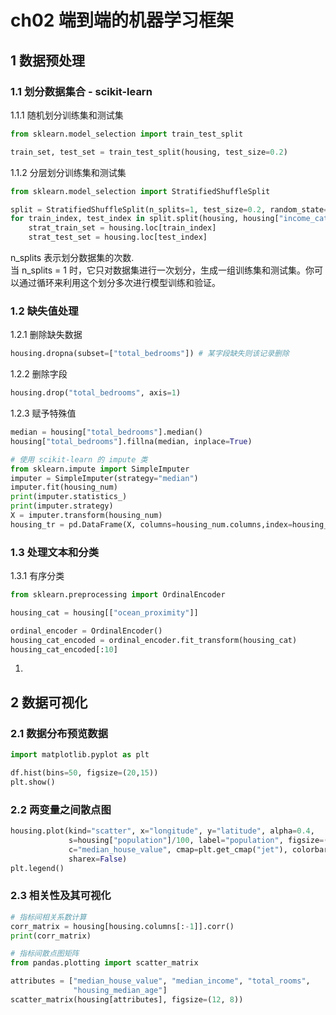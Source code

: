 # ch02 端到端的机器学习框架

## 1 数据预处理

### 1.1 划分数据集合 - scikit-learn

1.1.1 随机划分训练集和测试集
```python
from sklearn.model_selection import train_test_split

train_set, test_set = train_test_split(housing, test_size=0.2)
```

1.1.2 分层划分训练集和测试集
```python
from sklearn.model_selection import StratifiedShuffleSplit

split = StratifiedShuffleSplit(n_splits=1, test_size=0.2, random_state=42)
for train_index, test_index in split.split(housing, housing["income_cat"]):
    strat_train_set = housing.loc[train_index]
    strat_test_set = housing.loc[test_index]
```
n_splits 表示划分数据集的次数.<br>
当 n_splits = 1 时，它只对数据集进行一次划分，生成一组训练集和测试集。你可以通过循环来利用这个划分多次进行模型训练和验证。

### 1.2 缺失值处理
1.2.1 删除缺失数据
```python
housing.dropna(subset=["total_bedrooms"]) # 某字段缺失则该记录删除
```
1.2.2 删除字段
```python
housing.drop("total_bedrooms", axis=1) 
```
1.2.3 赋予特殊值
```python
median = housing["total_bedrooms"].median()
housing["total_bedrooms"].fillna(median, inplace=True)

# 使用 scikit-learn 的 impute 类
from sklearn.impute import SimpleImputer
imputer = SimpleImputer(strategy="median")
imputer.fit(housing_num)
print(imputer.statistics_)
print(imputer.strategy)
X = imputer.transform(housing_num)
housing_tr = pd.DataFrame(X, columns=housing_num.columns,index=housing_num.index)
```

### 1.3 处理文本和分类
1.3.1 有序分类
```python
from sklearn.preprocessing import OrdinalEncoder

housing_cat = housing[["ocean_proximity"]]

ordinal_encoder = OrdinalEncoder()
housing_cat_encoded = ordinal_encoder.fit_transform(housing_cat)
housing_cat_encoded[:10]
```
1.


## 2 数据可视化　
### 2.1 数据分布预览数据
```python
import matplotlib.pyplot as plt

df.hist(bins=50, figsize=(20,15))
plt.show()
```

### 2.2 两变量之间散点图
```python
housing.plot(kind="scatter", x="longitude", y="latitude", alpha=0.4,
             s=housing["population"]/100, label="population", figsize=(10,7),
             c="median_house_value", cmap=plt.get_cmap("jet"), colorbar=True,
             sharex=False)
plt.legend()
```

### 2.3 相关性及其可视化
```python
# 指标间相关系数计算
corr_matrix = housing[housing.columns[:-1]].corr()
print(corr_matrix)

# 指标间散点图矩阵
from pandas.plotting import scatter_matrix

attributes = ["median_house_value", "median_income", "total_rooms",
              "housing_median_age"]
scatter_matrix(housing[attributes], figsize=(12, 8))
```

